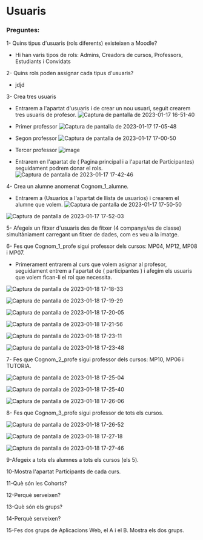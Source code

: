 # Usuaris

### Preguntes:

1- Quins tipus d'usuaris (rols diferents) existeixen a Moodle?
- Hi han varis tipos de rols: Admins, Creadors de cursos, Professors, Estudiants i Convidats

2- Quins rols poden assignar cada tipus d'usuaris?
- jdjd

3- Crea tres usuaris
- Entrarem a l'apartat d'usuaris i de crear un nou usuari, seguit crearem tres usuaris de profesor.
![Captura de pantalla de 2023-01-17 16-51-40](https://user-images.githubusercontent.com/114423044/212945489-23b9ed92-36c5-47e5-8d12-f7c9a5f2f8d7.png)

- Primer professor
![Captura de pantalla de 2023-01-17 17-05-48](https://user-images.githubusercontent.com/114423044/212950460-8bd5f99b-d771-4168-95eb-ffb99691eccc.png)


- Segon professor
![Captura de pantalla de 2023-01-17 17-00-50](https://user-images.githubusercontent.com/114423044/212948112-417cfe75-6f72-4a27-9977-de4893f2042b.png)


- Tercer professor
![image](https://user-images.githubusercontent.com/114423044/212950861-805dd652-304a-47c2-b4cc-88afaf7fe298.png)

- Entrarem en l'apartat de ( Pagina principal i a l'apartat de Participantes) seguidament podrem donar el rols.
![Captura de pantalla de 2023-01-17 17-42-46](https://user-images.githubusercontent.com/114423044/212960169-afae44ab-8496-484d-929c-1e141b26020a.png)

4- Crea un alumne anomenat Cognom_1_alumne.
- Entrarem a (Usuarios a l'apartat de llista de usuarios) i crearem el alumne que volem.
![Captura de pantalla de 2023-01-17 17-50-50](https://user-images.githubusercontent.com/114423044/212961219-5a1f58e4-c84f-4731-8943-b5dedf85456f.png)

![Captura de pantalla de 2023-01-17 17-52-03](https://user-images.githubusercontent.com/114423044/212961531-2a6fb94c-88f0-4ff0-89ab-ffd1d023d2d3.png)

5- Afegeix un fitxer d'usuaris des de fitxer (4 companys/es de classe) simultàniament carregant un fitxer de dades, com es veu a la imatge.

6- Fes que Cognom_1_profe sigui professor dels cursos: MP04, MP12, MP08 i MP07.
- Primerament entrarem al curs que volem asignar al profesor, seguidament entrem a l'apartat de ( participantes ) i afegim els usuaris que volem fican-li el rol que necessita. 

![Captura de pantalla de 2023-01-18 17-18-33](https://user-images.githubusercontent.com/114423044/213232446-e03f073c-a766-4fdc-8c7f-b404c26b6b5a.png)

![Captura de pantalla de 2023-01-18 17-19-29](https://user-images.githubusercontent.com/114423044/213232872-5f430f2e-55ef-4bb9-85de-e57c28793d7b.png)

![Captura de pantalla de 2023-01-18 17-20-05](https://user-images.githubusercontent.com/114423044/213233037-28b2051f-ca8c-4ff5-8b54-3357017ee5b6.png)

![Captura de pantalla de 2023-01-18 17-21-56](https://user-images.githubusercontent.com/114423044/213233814-88f27115-b0df-4217-b8d8-b4931bbbfb6f.png)

![Captura de pantalla de 2023-01-18 17-23-11](https://user-images.githubusercontent.com/114423044/213234289-018569e7-dbd1-4410-b992-14325ff586e6.png)

![Captura de pantalla de 2023-01-18 17-23-48](https://user-images.githubusercontent.com/114423044/213234536-0eec6e31-a459-4923-81c8-e878f30b6f8a.png)



7- Fes que Cognom_2_profe sigui professor dels cursos: MP10, MP06 i TUTORIA.

![Captura de pantalla de 2023-01-18 17-25-04](https://user-images.githubusercontent.com/114423044/213235067-23d7bb97-eb8c-468f-9a69-4a4c9aa346d3.png)

![Captura de pantalla de 2023-01-18 17-25-40](https://user-images.githubusercontent.com/114423044/213235265-63edeabf-c576-47df-b268-a52a74f14889.png)

![Captura de pantalla de 2023-01-18 17-26-06](https://user-images.githubusercontent.com/114423044/213235439-acbb3c5f-c429-46b7-b43e-f29e1e1b7ede.png)

8- Fes que Cognom_3_profe sigui professor de tots els cursos.

![Captura de pantalla de 2023-01-18 17-26-52](https://user-images.githubusercontent.com/114423044/213235730-cad12173-6f7a-4540-bcdd-5c374efa7a6d.png)

![Captura de pantalla de 2023-01-18 17-27-18](https://user-images.githubusercontent.com/114423044/213235897-4a91d0f7-5f5c-40f5-8cdb-daa4c1e433e5.png)

![Captura de pantalla de 2023-01-18 17-27-46](https://user-images.githubusercontent.com/114423044/213236097-d26b1ef7-8525-4f08-8f5c-8cf0bb1382af.png)





9-Afegeix a tots els alumnes a tots els cursos (els 5).


10-Mostra l'apartat Participants de cada curs.


11-Què són les Cohorts?


12-Perquè serveixen?


13-Què són els grups?


14-Perquè serveixen?


15-Fes dos grups de Aplicacions Web, el A i el B. Mostra els dos grups.



